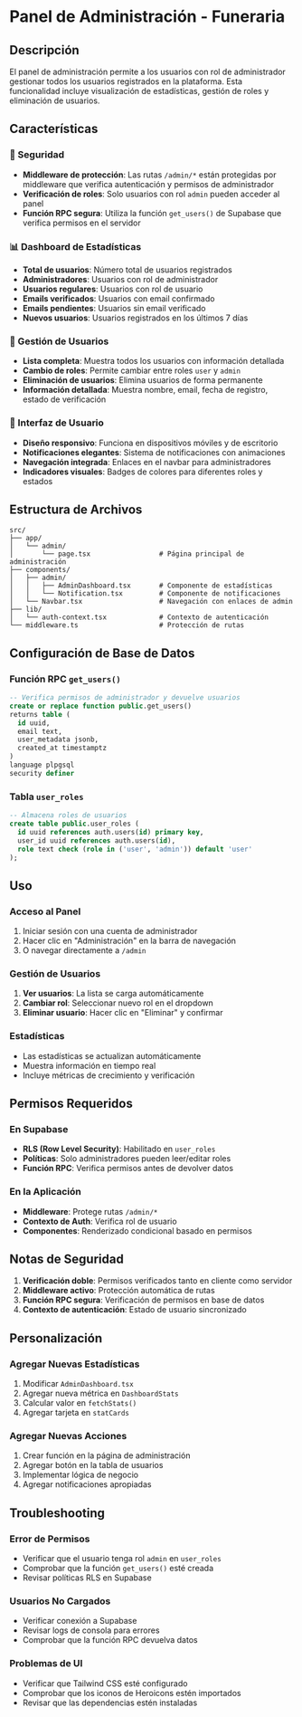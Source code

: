 # Panel de Administración - Funeraria

## Descripción

El panel de administración permite a los usuarios con rol de administrador gestionar todos los usuarios registrados en la plataforma. Esta funcionalidad incluye visualización de estadísticas, gestión de roles y eliminación de usuarios.

## Características

### 🔐 Seguridad
- **Middleware de protección**: Las rutas `/admin/*` están protegidas por middleware que verifica autenticación y permisos de administrador
- **Verificación de roles**: Solo usuarios con rol `admin` pueden acceder al panel
- **Función RPC segura**: Utiliza la función `get_users()` de Supabase que verifica permisos en el servidor

### 📊 Dashboard de Estadísticas
- **Total de usuarios**: Número total de usuarios registrados
- **Administradores**: Usuarios con rol de administrador
- **Usuarios regulares**: Usuarios con rol de usuario
- **Emails verificados**: Usuarios con email confirmado
- **Emails pendientes**: Usuarios sin email verificado
- **Nuevos usuarios**: Usuarios registrados en los últimos 7 días

### 👥 Gestión de Usuarios
- **Lista completa**: Muestra todos los usuarios con información detallada
- **Cambio de roles**: Permite cambiar entre roles `user` y `admin`
- **Eliminación de usuarios**: Elimina usuarios de forma permanente
- **Información detallada**: Muestra nombre, email, fecha de registro, estado de verificación

### 🎨 Interfaz de Usuario
- **Diseño responsivo**: Funciona en dispositivos móviles y de escritorio
- **Notificaciones elegantes**: Sistema de notificaciones con animaciones
- **Navegación integrada**: Enlaces en el navbar para administradores
- **Indicadores visuales**: Badges de colores para diferentes roles y estados

## Estructura de Archivos

```
src/
├── app/
│   └── admin/
│       └── page.tsx                 # Página principal de administración
├── components/
│   ├── admin/
│   │   ├── AdminDashboard.tsx       # Componente de estadísticas
│   │   └── Notification.tsx         # Componente de notificaciones
│   └── Navbar.tsx                   # Navegación con enlaces de admin
├── lib/
│   └── auth-context.tsx             # Contexto de autenticación
└── middleware.ts                    # Protección de rutas
```

## Configuración de Base de Datos

### Función RPC `get_users()`
```sql
-- Verifica permisos de administrador y devuelve usuarios
create or replace function public.get_users()
returns table (
  id uuid,
  email text,
  user_metadata jsonb,
  created_at timestamptz
) 
language plpgsql
security definer
```

### Tabla `user_roles`
```sql
-- Almacena roles de usuarios
create table public.user_roles (
  id uuid references auth.users(id) primary key,
  user_id uuid references auth.users(id),
  role text check (role in ('user', 'admin')) default 'user'
);
```

## Uso

### Acceso al Panel
1. Iniciar sesión con una cuenta de administrador
2. Hacer clic en "Administración" en la barra de navegación
3. O navegar directamente a `/admin`

### Gestión de Usuarios
1. **Ver usuarios**: La lista se carga automáticamente
2. **Cambiar rol**: Seleccionar nuevo rol en el dropdown
3. **Eliminar usuario**: Hacer clic en "Eliminar" y confirmar

### Estadísticas
- Las estadísticas se actualizan automáticamente
- Muestra información en tiempo real
- Incluye métricas de crecimiento y verificación

## Permisos Requeridos

### En Supabase
- **RLS (Row Level Security)**: Habilitado en `user_roles`
- **Políticas**: Solo administradores pueden leer/editar roles
- **Función RPC**: Verifica permisos antes de devolver datos

### En la Aplicación
- **Middleware**: Protege rutas `/admin/*`
- **Contexto de Auth**: Verifica rol de usuario
- **Componentes**: Renderizado condicional basado en permisos

## Notas de Seguridad

1. **Verificación doble**: Permisos verificados tanto en cliente como servidor
2. **Middleware activo**: Protección automática de rutas
3. **Función RPC segura**: Verificación de permisos en base de datos
4. **Contexto de autenticación**: Estado de usuario sincronizado

## Personalización

### Agregar Nuevas Estadísticas
1. Modificar `AdminDashboard.tsx`
2. Agregar nueva métrica en `DashboardStats`
3. Calcular valor en `fetchStats()`
4. Agregar tarjeta en `statCards`

### Agregar Nuevas Acciones
1. Crear función en la página de administración
2. Agregar botón en la tabla de usuarios
3. Implementar lógica de negocio
4. Agregar notificaciones apropiadas

## Troubleshooting

### Error de Permisos
- Verificar que el usuario tenga rol `admin` en `user_roles`
- Comprobar que la función `get_users()` esté creada
- Revisar políticas RLS en Supabase

### Usuarios No Cargados
- Verificar conexión a Supabase
- Revisar logs de consola para errores
- Comprobar que la función RPC devuelva datos

### Problemas de UI
- Verificar que Tailwind CSS esté configurado
- Comprobar que los iconos de Heroicons estén importados
- Revisar que las dependencias estén instaladas 